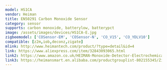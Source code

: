 ```yaml
---
model: HS1CA
vendor: Heiman
title: EN50291 Carbon Monoxide Sensor
category: sensor
supports: carbon monoxide, batterylow, batterypct
image: /assets/images/devices/HS1CA-E.jpg
zigbeemodel: ['COSensor-EM', 'COSensor-N', 'CO_V15', 'CO_YDLV10']
compatible: [z2m,iob,deconz,zigate]
mlink: http://www.heimantech.com/product/?type=detail&id=4
link: https://www.aliexpress.com/item/32843093065.html
link2: https://www.amazon.co.uk/HEIMAN-Monoxide-Detector-Electrochemical-compatible/dp/B0793QCYQ6
link3: https://heimansmart.en.alibaba.com/productgrouplist-802155345/Zigbee_CO_detctor.html
---
```

